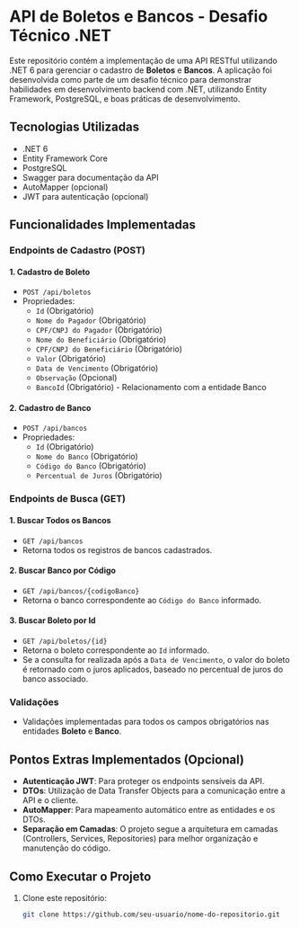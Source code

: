 # API de Boletos e Bancos - Desafio Técnico .NET

Este repositório contém a implementação de uma API RESTful utilizando .NET 6 para gerenciar o cadastro de **Boletos** e **Bancos**. A aplicação foi desenvolvida como parte de um desafio técnico para demonstrar habilidades em desenvolvimento backend com .NET, utilizando Entity Framework, PostgreSQL, e boas práticas de desenvolvimento.

## Tecnologias Utilizadas
- .NET 6
- Entity Framework Core
- PostgreSQL
- Swagger para documentação da API
- AutoMapper (opcional)
- JWT para autenticação (opcional)

## Funcionalidades Implementadas

### Endpoints de Cadastro (POST)

#### 1. Cadastro de Boleto
- `POST /api/boletos`
- Propriedades:
  - `Id` (Obrigatório)
  - `Nome do Pagador` (Obrigatório)
  - `CPF/CNPJ do Pagador` (Obrigatório)
  - `Nome do Beneficiário` (Obrigatório)
  - `CPF/CNPJ do Beneficiário` (Obrigatório)
  - `Valor` (Obrigatório)
  - `Data de Vencimento` (Obrigatório)
  - `Observação` (Opcional)
  - `BancoId` (Obrigatório) - Relacionamento com a entidade Banco

#### 2. Cadastro de Banco
- `POST /api/bancos`
- Propriedades:
  - `Id` (Obrigatório)
  - `Nome do Banco` (Obrigatório)
  - `Código do Banco` (Obrigatório)
  - `Percentual de Juros` (Obrigatório)

### Endpoints de Busca (GET)

#### 1. Buscar Todos os Bancos
- `GET /api/bancos`
- Retorna todos os registros de bancos cadastrados.

#### 2. Buscar Banco por Código
- `GET /api/bancos/{codigoBanco}`
- Retorna o banco correspondente ao `Código do Banco` informado.

#### 3. Buscar Boleto por Id
- `GET /api/boletos/{id}`
- Retorna o boleto correspondente ao `Id` informado.
- Se a consulta for realizada após a `Data de Vencimento`, o valor do boleto é retornado com o juros aplicados, baseado no percentual de juros do banco associado.

### Validações
- Validações implementadas para todos os campos obrigatórios nas entidades **Boleto** e **Banco**.

## Pontos Extras Implementados (Opcional)
- **Autenticação JWT**: Para proteger os endpoints sensíveis da API.
- **DTOs**: Utilização de Data Transfer Objects para a comunicação entre a API e o cliente.
- **AutoMapper**: Para mapeamento automático entre as entidades e os DTOs.
- **Separação em Camadas**: O projeto segue a arquitetura em camadas (Controllers, Services, Repositories) para melhor organização e manutenção do código.

## Como Executar o Projeto

1. Clone este repositório:
   ```bash
   git clone https://github.com/seu-usuario/nome-do-repositorio.git
